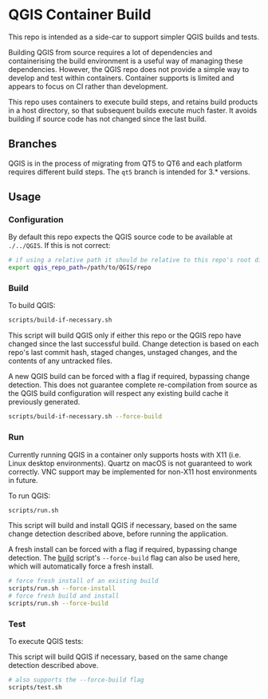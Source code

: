 # QGIS Container Build

This repo is intended as a side-car to support simpler QGIS builds and tests.

Building QGIS from source requires a lot of dependencies and containerising the build environment is a useful way of managing these dependencies. However, the QGIS repo does not provide a simple way to develop and test within containers. Container supports is limited and appears to focus on CI rather than development.

This repo uses containers to execute build steps, and retains build products in a host directory, so that subsequent builds execute much faster. It avoids building if source code has not changed since the last build.

## Branches

QGIS is in the process of migrating from QT5 to QT6 and each platform requires different build steps. The `qt5` branch is intended for 3.* versions.

## Usage

### Configuration

By default this repo expects the QGIS source code to be available at `./../QGIS`. If this is not correct:

```sh
# if using a relative path it should be relative to this repo's root directory
export qgis_repo_path=/path/to/QGIS/repo
```

### Build

To build QGIS:

```sh
scripts/build-if-necessary.sh
```

This script will build QGIS only if either this repo or the QGIS repo have changed since the last successful build. Change detection is based on each repo's last commit hash, staged changes, unstaged changes, and the contents of any untracked files.

A new QGIS build can be forced with a flag if required, bypassing change detection. This does not guarantee complete re-compilation from source as the QGIS build configuration will respect any existing build cache it previously generated.

```sh
scripts/build-if-necessary.sh --force-build
```

### Run

Currently running QGIS in a container only supports hosts with X11 (i.e. Linux desktop environments). Quartz on macOS is not guaranteed to work correctly. VNC support may be implemented for non-X11 host environments in future. 

To run QGIS:

```sh
scripts/run.sh
```

This script will build and install QGIS if necessary, based on the same change detection described above, before running the application. 

A fresh install can be forced with a flag if required, bypassing change detection. The [build](#build) script's `--force-build` flag can also be used here, which will automatically force a fresh install.

```sh
# force fresh install of an existing build
scripts/run.sh --force-install
# force fresh build and install
scripts/run.sh --force-build
```

### Test

To execute QGIS tests:

This script will build QGIS if necessary, based on the same change detection described above.

```sh
# also supports the --force-build flag
scripts/test.sh
```

